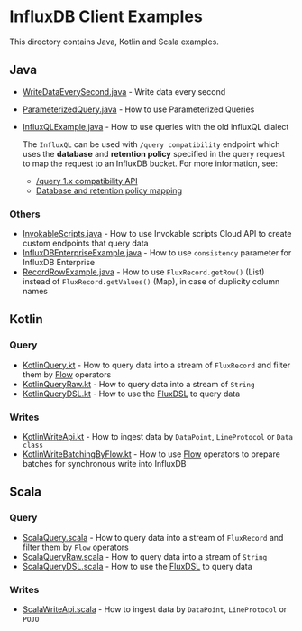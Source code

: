 # InfluxDB Client Examples

This directory contains Java, Kotlin and Scala examples.

## Java
- [WriteDataEverySecond.java](src/main/java/example/WriteDataEverySecond.java) - Write data every second 
- [ParameterizedQuery.java](src/main/java/example/ParameterizedQuery.java) - How to use Parameterized Queries
- [InfluxQLExample.java](src/main/java/example/InfluxQLExample.java) - How to use queries with the old influxQL dialect

    The `InfluxQL` can be used with `/query compatibility` endpoint which uses the **database** and **retention policy**
    specified in the query request to map the request to an InfluxDB bucket.
    For more information, see:
    - [/query 1.x compatibility API](https://docs.influxdata.com/influxdb/latest/reference/api/influxdb-1x/query/)
    - [Database and retention policy mapping](https://docs.influxdata.com/influxdb/latest/reference/api/influxdb-1x/dbrp/)

### Others
- [InvokableScripts.java](src/main/java/example/InvokableScripts.java) - How to use Invokable scripts Cloud API to create custom endpoints that query data
- [InfluxDBEnterpriseExample.java](src/main/java/example/InfluxDBEnterpriseExample.java) - How to use `consistency` parameter for InfluxDB Enterprise
- [RecordRowExample.java](src/main/java/example/RecordRowExample.java) - How to use `FluxRecord.getRow()` (List) instead of `FluxRecord.getValues()` (Map),
  in case of duplicity column names

## Kotlin

### Query
- [KotlinQuery.kt](src/main/java/example/KotlinQuery.kt) - How to query data into a stream of `FluxRecord` and filter them by [Flow](https://kotlinlang.org/docs/flow.html) operators
- [KotlinQueryRaw.kt](src/main/java/example/KotlinQueryRaw.kt) - How to query data into a stream of `String`
- [KotlinQueryDSL.kt](src/main/java/example/KotlinQueryDSL.kt) - How to use the [FluxDSL](../flux-dsl) to query data

### Writes
- [KotlinWriteApi.kt](src/main/java/example/KotlinWriteApi.kt) - How to ingest data by `DataPoint`, `LineProtocol` or `Data class`
- [KotlinWriteBatchingByFlow.kt](src/main/java/example/KotlinWriteBatchingByFlow.kt) - How to use [Flow](https://kotlinlang.org/docs/flow.html) operators to prepare batches for synchronous write into InfluxDB

## Scala

### Query
- [ScalaQuery.scala](src/main/java/example/ScalaQuery.scala) - How to query data into a stream of `FluxRecord` and filter them by `Flow` operators
- [ScalaQueryRaw.scala](src/main/java/example/ScalaQueryRaw.scala) - How to query data into a stream of `String`
- [ScalaQueryDSL.scala](src/main/java/example/ScalaQueryDSL.scala) - How to use the [FluxDSL](../flux-dsl) to query data

### Writes
- [ScalaWriteApi.scala](src/main/java/example/ScalaWriteApi.scala) - How to ingest data by `DataPoint`, `LineProtocol` or `POJO`

